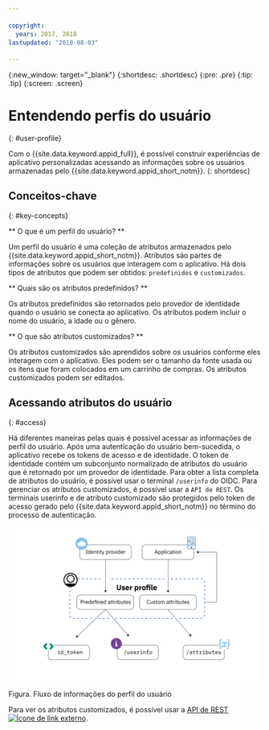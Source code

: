 ```yaml
---

copyright:
  years: 2017, 2018
lastupdated: "2018-08-03"

---
```


{:new_window: target="_blank"}
{:shortdesc: .shortdesc}
{:pre: .pre}
{:tip: .tip}
{:screen: .screen}

# Entendendo perfis do usuário
{: #user-profile}

Com o {{site.data.keyword.appid_full}}, é possível construir experiências de aplicativo personalizadas acessando as
informações sobre os usuários armazenadas pelo {{site.data.keyword.appid_short_notm}}.
{: shortdesc}

## Conceitos-chave
{: #key-concepts}

** O que é um perfil do usuário? **

Um perfil do usuário é uma coleção de atributos armazenados pelo {{site.data.keyword.appid_short_notm}}. Atributos são
partes de informações sobre os usuários que interagem com o aplicativo. Há dois tipos de atributos que podem ser obtidos: `predefinidos` e `customizados`.

** Quais são os atributos predefinidos? **

Os atributos predefinidos são retornados pelo provedor de identidade quando o usuário se conecta ao aplicativo. Os
atributos podem incluir o nome do usuário, a idade ou o gênero.

** O que são atributos customizados? **

Os atributos customizados são aprendidos sobre os usuários conforme eles interagem com o aplicativo. Eles podem ser o tamanho
da fonte usada ou os itens que foram colocados em um carrinho de compras. Os atributos customizados podem ser editados.

## Acessando atributos do usuário
{: #access}

Há diferentes maneiras pelas quais é possível acessar as informações de perfil do usuário. Após uma autenticação do usuário
bem-sucedida, o aplicativo recebe os tokens de acesso e de identidade. O token de identidade contém um subconjunto normalizado de
atributos do usuário que é retornado por um provedor de identidade. Para obter a lista completa de atributos do usuário, é
possível usar o terminal `/userinfo` do OIDC. Para gerenciar os atributos customizados, é possível usar a `API
de REST`. Os terminais userinfo e de atributo customizado são protegidos pelo token de acesso gerado pelo
{{site.data.keyword.appid_short_notm}} no término do processo de autenticação.



![{} user profile architecture](/images/user-profile1.png)

Figura. Fluxo de informações do perfil do usuário

Para ver os atributos customizados, é possível usar a
<a href="https://appid-profiles.ng.bluemix.net/swagger-ui/index.html#/Attributes" target="_blank">API de REST
<img src="../../icons/launch-glyph.svg" alt="Ícone de link externo"></a>.

</br>
</br>
